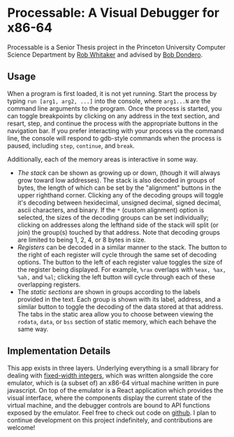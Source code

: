 # Processable: A Visual Debugger for x86-64

Processable is a Senior Thesis project in the Princeton University Computer Science Department by [Rob Whitaker](http://github.com/rmw2) and advised by [Bob Dondero](http://cs.princeton.edu/~rdondero).

## Usage
When a program is first loaded, it is not yet running.  Start the process by typing `run [arg1, arg2, ...]` into the console, where `arg1...N` are the command line arguments to the program.  Once the process is started, you can toggle breakpoints by clicking on any address in the text section, and resart, step, and continue the process with the appropriate buttons in the navigation bar.  If you prefer interacting with your process via the command line, the console will respond to gdb-style commands when the process is paused, including `step`, `continue`, and `break`.

Additionally, each of the memory areas is interactive in some way.  
- *The stack* can be shown as growing up or down, (though it will always grow toward low addresses).  The stack is also decoded in groups of bytes, the length of which can be set by the "alignment" buttons in the upper righthand corner.  Clicking any of the decoding groups will toggle it's decoding between hexidecimal, unsigned decimal, signed decimal, ascii characters, and binary.  If the `*` (custom alignment) option is selected, the sizes of the decoding groups can be set individually; clicking on addresses along the lefthand side of the stack will split (or join) the group(s) touched by that address.  Note that decoding groups are limited to being 1, 2, 4, or 8 bytes in size.
- *Registers* can be decoded in a similar manner to the stack.  The button to the right of each register will cycle through the same set of decoding options.  The button to the left of each register value toggles the size of the register being displayed.  For example, `%rax` overlaps with `%eax, %ax, %ah,` and `%al`; clicking the left button will cycle through each of these overlapping registers.
- The *static sections* are shown in groups according to the labels provided in the text.  Each group is shown with its label, address, and a similar button to toggle the decoding of the data stored at that address.  The tabs in the static area allow you to choose between viewing the `rodata`, `data`, or `bss` section of static memory, which each behave the same way.

## Implementation Details
This app exists in three layers.  Underlying everything is a small library for dealing with [fixed-width integers](http://github.com/rmw2/fixed-int), which was written alongside the core emulator, which is (a subset of) an x86-64 virtual machine written in pure javascript.  On top of the emulator is a React application which provides the visual interface, where the components display the current state of the virtual machine, and the debugger controls are bound to API functions exposed by the emulator.  Feel free to check out code on [github](http://github.com/rmw2/processable). I plan to continue development on this project indefinitely, and contributions are welcome!